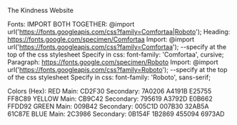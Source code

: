 The Kindness Website


Fonts:
	IMPORT BOTH TOGETHER: @import url('https://fonts.googleapis.com/css?family=Comfortaa|Roboto');
	Heading: https://fonts.google.com/specimen/Comfortaa
			Import: @import url('https://fonts.googleapis.com/css?family=Comfortaa'); --specify at the top of the css stylesheet
			Specify in css: font-family: 'Comfortaa', cursive;
	Paragraph: https://fonts.google.com/specimen/Roboto
			Import: @import url('https://fonts.googleapis.com/css?family=Roboto'); --specify at the top of the css stylesheet
			Specify in css: font-family: 'Roboto', sans-serif;
			
			
Colors (Hex):
RED
	Main:
	CD2F30
		Secondary:
		7A0206
		A4191B
		E25755
		FF8C89
YELLOW
	Main:
	CB9C42
		Secondary:
		795619
		A3792D
		E0B662
		FFDD92
GREEN
	Main:
	009B42
		Secondary:
		005C1D
		007B30
		32AB5A
		61C87E
BLUE
	Main:
	2C3986
		Secondary:
		0B154F
		1B2869
		455094
		6973AD
